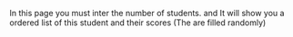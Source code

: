 In this page you must inter the number of students. and It will show you a ordered list of this student and their scores (The are filled randomly)
